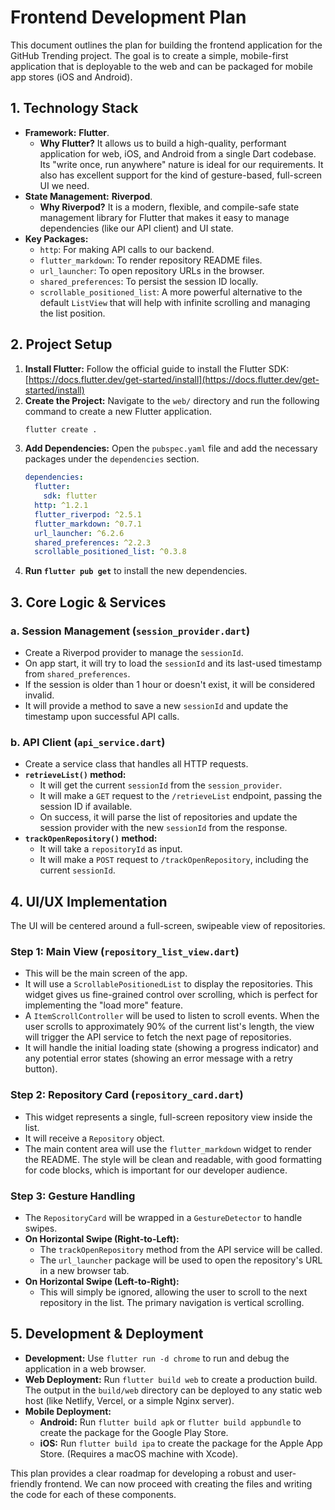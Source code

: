 # Frontend Development Plan

This document outlines the plan for building the frontend application for the GitHub Trending project. The goal is to create a simple, mobile-first application that is deployable to the web and can be packaged for mobile app stores (iOS and Android).

## 1. Technology Stack

- **Framework:** **Flutter**.
  - **Why Flutter?** It allows us to build a high-quality, performant application for web, iOS, and Android from a single Dart codebase. Its "write once, run anywhere" nature is ideal for our requirements. It also has excellent support for the kind of gesture-based, full-screen UI we need.
- **State Management:** **Riverpod**.
  - **Why Riverpod?** It is a modern, flexible, and compile-safe state management library for Flutter that makes it easy to manage dependencies (like our API client) and UI state.
- **Key Packages:**
  - `http`: For making API calls to our backend.
  - `flutter_markdown`: To render repository README files.
  - `url_launcher`: To open repository URLs in the browser.
  - `shared_preferences`: To persist the session ID locally.
  - `scrollable_positioned_list`: A more powerful alternative to the default `ListView` that will help with infinite scrolling and managing the list position.

## 2. Project Setup

1.  **Install Flutter:** Follow the official guide to install the Flutter SDK: [https://docs.flutter.dev/get-started/install](https://docs.flutter.dev/get-started/install)
2.  **Create the Project:** Navigate to the `web/` directory and run the following command to create a new Flutter application.
    ```bash
    flutter create .
    ```
3.  **Add Dependencies:** Open the `pubspec.yaml` file and add the necessary packages under the `dependencies` section.
    ```yaml
    dependencies:
      flutter:
        sdk: flutter
      http: ^1.2.1
      flutter_riverpod: ^2.5.1
      flutter_markdown: ^0.7.1
      url_launcher: ^6.2.6
      shared_preferences: ^2.2.3
      scrollable_positioned_list: ^0.3.8
    ```
4.  **Run `flutter pub get`** to install the new dependencies.

## 3. Core Logic & Services

### a. Session Management (`session_provider.dart`)

- Create a Riverpod provider to manage the `sessionId`.
- On app start, it will try to load the `sessionId` and its last-used timestamp from `shared_preferences`.
- If the session is older than 1 hour or doesn't exist, it will be considered invalid.
- It will provide a method to save a new `sessionId` and update the timestamp upon successful API calls.

### b. API Client (`api_service.dart`)

- Create a service class that handles all HTTP requests.
- **`retrieveList()` method:**
  - It will get the current `sessionId` from the `session_provider`.
  - It will make a `GET` request to the `/retrieveList` endpoint, passing the session ID if available.
  - On success, it will parse the list of repositories and update the session provider with the new `sessionId` from the response.
- **`trackOpenRepository()` method:**
  - It will take a `repositoryId` as input.
  - It will make a `POST` request to `/trackOpenRepository`, including the current `sessionId`.

## 4. UI/UX Implementation

The UI will be centered around a full-screen, swipeable view of repositories.

### Step 1: Main View (`repository_list_view.dart`)

- This will be the main screen of the app.
- It will use a `ScrollablePositionedList` to display the repositories. This widget gives us fine-grained control over scrolling, which is perfect for implementing the "load more" feature.
- A `ItemScrollController` will be used to listen to scroll events. When the user scrolls to approximately 90% of the current list's length, the view will trigger the API service to fetch the next page of repositories.
- It will handle the initial loading state (showing a progress indicator) and any potential error states (showing an error message with a retry button).

### Step 2: Repository Card (`repository_card.dart`)

- This widget represents a single, full-screen repository view inside the list.
- It will receive a `Repository` object.
- The main content area will use the `flutter_markdown` widget to render the README. The style will be clean and readable, with good formatting for code blocks, which is important for our developer audience.

### Step 3: Gesture Handling

- The `RepositoryCard` will be wrapped in a `GestureDetector` to handle swipes.
- **On Horizontal Swipe (Right-to-Left):**
  - The `trackOpenRepository` method from the API service will be called.
  - The `url_launcher` package will be used to open the repository's URL in a new browser tab.
- **On Horizontal Swipe (Left-to-Right):**
  - This will simply be ignored, allowing the user to scroll to the next repository in the list. The primary navigation is vertical scrolling.

## 5. Development & Deployment

- **Development:** Use `flutter run -d chrome` to run and debug the application in a web browser.
- **Web Deployment:** Run `flutter build web` to create a production build. The output in the `build/web` directory can be deployed to any static web host (like Netlify, Vercel, or a simple Nginx server).
- **Mobile Deployment:**
  - **Android:** Run `flutter build apk` or `flutter build appbundle` to create the package for the Google Play Store.
  - **iOS:** Run `flutter build ipa` to create the package for the Apple App Store. (Requires a macOS machine with Xcode).

This plan provides a clear roadmap for developing a robust and user-friendly frontend. We can now proceed with creating the files and writing the code for each of these components.
